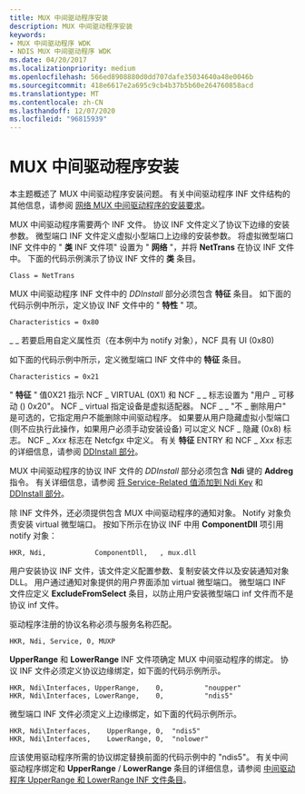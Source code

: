```yaml
---
title: MUX 中间驱动程序安装
description: MUX 中间驱动程序安装
keywords:
- MUX 中间驱动程序 WDK
- NDIS MUX 中间驱动程序 WDK
ms.date: 04/20/2017
ms.localizationpriority: medium
ms.openlocfilehash: 566ed8908880d0dd707dafe35034640a48e0046b
ms.sourcegitcommit: 418e6617e2a695c9cb4b37b5b60e264760858acd
ms.translationtype: MT
ms.contentlocale: zh-CN
ms.lasthandoff: 12/07/2020
ms.locfileid: "96815939"
---
```

# <a name="mux-intermediate-driver-installation"></a>MUX 中间驱动程序安装





本主题概述了 MUX 中间驱动程序安装问题。 有关中间驱动程序 INF 文件结构的其他信息，请参阅 [网络 MUX 中间驱动程序的安装要求](installation-requirements-for-network-mux-intermediate-drivers.md)。

MUX 中间驱动程序需要两个 INF 文件。 协议 INF 文件定义了协议下边缘的安装参数。 微型端口 INF 文件定义虚拟小型端口上边缘的安装参数。 将虚拟微型端口 INF 文件中的 " **类** INF 文件项" 设置为 " **网络** "，并将 **NetTrans** 在协议 INF 文件中。 下面的代码示例演示了协议 INF 文件的 **类** 条目。

```INF
Class = NetTrans
```

MUX 中间驱动程序 INF 文件中的 *DDInstall* 部分必须包含 **特征** 条目。 如下面的代码示例中所示，定义协议 INF 文件中的 " **特性** " 项。

```INF
Characteristics = 0x80
```

\_ \_ 若要启用自定义属性页（在本例中为 notify 对象），NCF 具有 UI (0x80) 

如下面的代码示例中所示，定义微型端口 INF 文件中的 **特征** 条目。

```INF
Characteristics = 0x21
```

" **特征** " 值0X21 指示 NCF \_ VIRTUAL (0X1) 和 NCF \_ \_ 标志设置为 "用户 \_ 可移动 () 0x20"。 NCF \_ virtual 指定设备是虚拟适配器。 NCF \_ \_ "不 \_ 删除用户" 是可选的，它指定用户不能删除中间驱动程序。 如果要从用户隐藏虚拟小型端口 (则不应执行此操作，如果用户必须手动安装设备) 可以定义 NCF \_ 隐藏 (0x8) 标志。 NCF \_ *Xxx* 标志在 Netcfgx 中定义。 有关 **特征** ENTRY 和 NCF \_ *Xxx* 标志的详细信息，请参阅 [DDInstall 部分](ddinstall-section-in-a-network-inf-file.md)。

MUX 中间驱动程序的协议 INF 文件的 *DDInstall* 部分必须包含 **Ndi** 键的 **Addreg** 指令。 有关详细信息，请参阅 [将 Service-Related 值添加到 Ndi Key](adding-service-related-values-to-the-ndi-key.md) 和 [DDInstall 部分](ddinstall-services-section-in-a-network-inf-file.md)。

除 INF 文件外，还必须提供包含 MUX 中间驱动程序的通知对象。 Notify 对象负责安装 virtual 微型端口。 按如下所示在协议 INF 中用 **ComponentDll** 项引用 notify 对象：

```INF
HKR, Ndi,            ComponentDll,   , mux.dll
```

用户安装协议 INF 文件，该文件定义配置参数、复制安装文件以及安装通知对象 DLL。 用户通过通知对象提供的用户界面添加 virtual 微型端口。 微型端口 INF 文件应定义 **ExcludeFromSelect** 条目，以防止用户安装微型端口 inf 文件而不是协议 inf 文件。

驱动程序注册的协议名称必须与服务名称匹配。

```INF
HKR, Ndi, Service, 0, MUXP
```

**UpperRange** 和 **LowerRange** INF 文件项确定 MUX 中间驱动程序的绑定。 协议 INF 文件必须定义协议边缘绑定，如下面的代码示例所示。

```INF
HKR, Ndi\Interfaces, UpperRange,    0,          "noupper"
HKR, Ndi\Interfaces, LowerRange,    0,          "ndis5"
```

微型端口 INF 文件必须定义上边缘绑定，如下面的代码示例所示。

```INF
HKR, Ndi\Interfaces,    UpperRange, 0,  "ndis5"
HKR, Ndi\Interfaces,    LowerRange, 0,  "nolower"
```

应该使用驱动程序所需的协议绑定替换前面的代码示例中的 "ndis5"。 有关中间驱动程序绑定和 **UpperRange** / **LowerRange** 条目的详细信息，请参阅 [中间驱动程序 UpperRange 和 LowerRange INF 文件条目](intermediate-driver-upperrange-and-lowerrange-inf-file-entries.md)。

 

 





